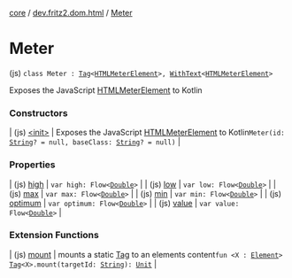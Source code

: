 [core](../../index.md) / [dev.fritz2.dom.html](../index.md) / [Meter](./index.md)

# Meter

(js) `class Meter : `[`Tag`](../../dev.fritz2.dom/-tag/index.md)`<`[`HTMLMeterElement`](https://kotlinlang.org/api/latest/jvm/stdlib/org.w3c.dom/-h-t-m-l-meter-element/index.html)`>, `[`WithText`](../../dev.fritz2.dom/-with-text/index.md)`<`[`HTMLMeterElement`](https://kotlinlang.org/api/latest/jvm/stdlib/org.w3c.dom/-h-t-m-l-meter-element/index.html)`>`

Exposes the JavaScript [HTMLMeterElement](https://developer.mozilla.org/en/docs/Web/API/HTMLMeterElement) to Kotlin

### Constructors

| (js) [&lt;init&gt;](-init-.md) | Exposes the JavaScript [HTMLMeterElement](https://developer.mozilla.org/en/docs/Web/API/HTMLMeterElement) to Kotlin`Meter(id: `[`String`](https://kotlinlang.org/api/latest/jvm/stdlib/kotlin/-string/index.html)`? = null, baseClass: `[`String`](https://kotlinlang.org/api/latest/jvm/stdlib/kotlin/-string/index.html)`? = null)` |

### Properties

| (js) [high](high.md) | `var high: Flow<`[`Double`](https://kotlinlang.org/api/latest/jvm/stdlib/kotlin/-double/index.html)`>` |
| (js) [low](low.md) | `var low: Flow<`[`Double`](https://kotlinlang.org/api/latest/jvm/stdlib/kotlin/-double/index.html)`>` |
| (js) [max](max.md) | `var max: Flow<`[`Double`](https://kotlinlang.org/api/latest/jvm/stdlib/kotlin/-double/index.html)`>` |
| (js) [min](min.md) | `var min: Flow<`[`Double`](https://kotlinlang.org/api/latest/jvm/stdlib/kotlin/-double/index.html)`>` |
| (js) [optimum](optimum.md) | `var optimum: Flow<`[`Double`](https://kotlinlang.org/api/latest/jvm/stdlib/kotlin/-double/index.html)`>` |
| (js) [value](value.md) | `var value: Flow<`[`Double`](https://kotlinlang.org/api/latest/jvm/stdlib/kotlin/-double/index.html)`>` |

### Extension Functions

| (js) [mount](../../dev.fritz2.dom/mount.md) | mounts a static [Tag](../../dev.fritz2.dom/-tag/index.md) to an elements content`fun <X : `[`Element`](https://kotlinlang.org/api/latest/jvm/stdlib/org.w3c.dom/-element/index.html)`> `[`Tag`](../../dev.fritz2.dom/-tag/index.md)`<X>.mount(targetId: `[`String`](https://kotlinlang.org/api/latest/jvm/stdlib/kotlin/-string/index.html)`): `[`Unit`](https://kotlinlang.org/api/latest/jvm/stdlib/kotlin/-unit/index.html) |

